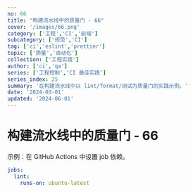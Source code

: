 ```yaml
---
no: 66
title: "构建流水线中的质量门 - 66"
cover: '/images/66.png'
category: ['工程','CI','前端']
subcategory: ['规范','CI']
tag: ['ci','eslint','prettier']
topic: ['质量','自动化']
collection: ['工程实践']
author: ['ci','qa']
series: ['工程控制','CI 最佳实践']
series_index: 25
summary: '在构建流水线中以 lint/format/测试为质量门的实践示例。'
date: '2024-03-01'
updated: '2024-06-01'
---
```


# 构建流水线中的质量门 - 66

示例：在 GitHub Actions 中设置 job 依赖。

```yaml
jobs:
  lint:
    runs-on: ubuntu-latest
```
